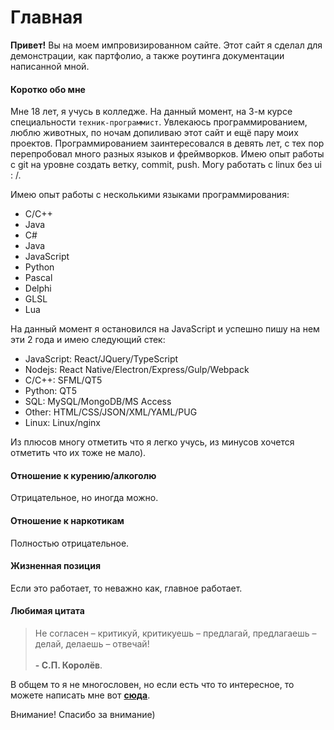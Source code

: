 # Главная
**Привет!** Вы на моем импровизированном сайте. Этот сайт я сделал для демонстрации, как партфолио, а также роутинга документации написанной мной.

#### Коротко обо мне
Мне 18 лет, я учусь в колледже. На данный момент, на 3-м курсе специальности `техник-программист`. Увлекаюсь программированием, люблю животных, по ночам допиливаю этот сайт и ещё пару моих проектов. Программированием заинтересовался в девять лет, с тех пор перепробовал много разных языков и фреймворков. Имею опыт работы с git на уровне создать ветку, commit, push. Могу работать с linux без ui : /. 

Имею опыт работы с несколькими языками программирования:
* C/C++
* Java
* C#
* Java
* JavaScript
* Python
* Pascal
* Delphi
* GLSL
* Lua

На данный момент я остановился на JavaScript и успешно пишу на нем эти 2 года и имею следующий стек:
* JavaScript: React/JQuery/TypeScript
* Nodejs: React Native/Electron/Express/Gulp/Webpack
* C/C++: SFML/QT5
* Python: QT5
* SQL: MySQL/MongoDB/MS Access
* Other: HTML/CSS/JSON/XML/YAML/PUG
* Linux: Linux/nginx

Из плюсов многу отметить что я легко учусь, из минусов хочется отметить что их тоже не мало).

#### Отношение к курению/алкоголю
Отрицательное, но иногда можно.

#### Отношение к наркотикам
Полностью отрицательное.

#### Жизненная позиция
Если это работает, то неважно как, главное работает.

#### Любимая цитата
> Не согласен – критикуй, критикуешь – предлагай, предлагаешь – делай, делаешь – отвечай! <br><br> **- С.П. Королёв**.

В общем то я не многословен, но если есть что то интересное, то можете написать мне вот [**сюда**](mailto:astecom@mailru).

Внимание! Спасибо за внимание)